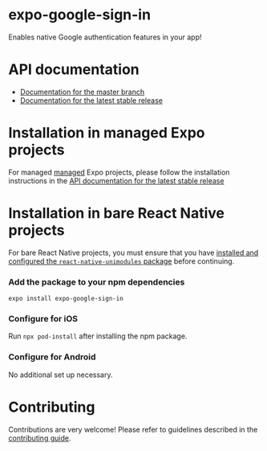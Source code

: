 # expo-google-sign-in

Enables native Google authentication features in your app!

# API documentation

- [Documentation for the master branch](https://github.com/expo/expo/blob/master/docs/pages/versions/unversioned/sdk/google-sign-in.md)
- [Documentation for the latest stable release](https://docs.expo.io/versions/latest/sdk/google-sign-in/)

# Installation in managed Expo projects

For managed [managed](https://docs.expo.io/versions/latest/introduction/managed-vs-bare/) Expo projects, please follow the installation instructions in the [API documentation for the latest stable release](https://docs.expo.io/versions/latest/sdk/google-sign-in/)

# Installation in bare React Native projects

For bare React Native projects, you must ensure that you have [installed and configured the `react-native-unimodules` package](https://github.com/expo/expo/tree/master/packages/react-native-unimodules) before continuing.

### Add the package to your npm dependencies

```
expo install expo-google-sign-in
```

### Configure for iOS

Run `npx pod-install` after installing the npm package.

### Configure for Android

No additional set up necessary.

# Contributing

Contributions are very welcome! Please refer to guidelines described in the [contributing guide](https://github.com/expo/expo#contributing).
